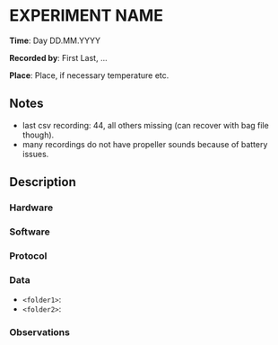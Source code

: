 <!-- create this document in each new experiments folder, calling it README.md -->
# EXPERIMENT NAME

__Time__: Day DD.MM.YYYY

__Recorded by__: First Last, ...

__Place__: Place, if necessary temperature etc. 

## Notes 

<!-- quick and dirty notes, to be written out later -->
- last csv recording: 44, all others missing (can recover with bag file though). 
- many recordings do not have propeller sounds because of battery issues.

## Description

###  Hardware
<!--
Checklist: 
- Speaker type
- Microphone type
- Reference angle for DOA
- Distance speaker-mic etc. 
-->

### Software
<!--
Checklist: 
- Sampling rate
- Motor thrust value 
- Audio files used
- Scripts used
- Other parameters used
-->

### Protocol
<!--
Checklist: 
- Sound level calibration
- Order of scripts run
- Start/end times of recordings, synchronization
-->

### Data
<!--
Explain folder naming etc. 
-->

- `<folder1>`: 
- `<folder2>`: 

### Observations
<!--
Anything unusual that happened during the experiments, such as
- Background noise
- Connection problems, low data rates, etc. 
- Hardware (battery failures, broken parts, etc)
-->
